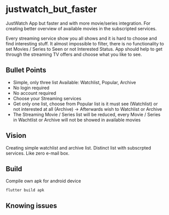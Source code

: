 # justwatch_but_faster

JustWatch App but faster and with more movie/series integration.
For creating better overview of available movies in the subscripted services.


Every streaming service show you all shows and it is hard to choose and find interesting stuff. It almost impossible to filter, there is no functionality to set Movies / Series to Seen or not Interested Status. App should help to get through the streaming TV offers and choose what you like to see.

## Bullet Points

- Simple, only three list Available: Watchlist, Popular, Archive
- No login required
- No account required
- Choose your Streaming services
- Get only one list, choose from Popular list is it must see (Watchlist) or not interested at all (Archive) -> Afterwards wish to Watchlist or Archive
- The Streaming Movie / Series list will be reduced, every Movie / Series in Wachtlist or Archive will not be showed in available movies

## Vision

Creating simple watchlist and archive list. Distinct list with subscrpted services. Like zero e-mail box.

## Build

Compile own apk for android device
```shell
flutter build apk
```

## Knowing issues
